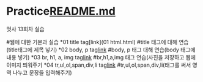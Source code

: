 # Practice[README.md](https://github.com/eunwookim/Practice/files/7102903/README.md)
멋사 13회차 실습

#웹에 대한 기본과 실습
*01 title  tag[link](01 html.html)
#title 태그에 대해 연습(title태그에 제목 넣기)
*02 body, p tag[link]()
#body, p 태그 대해 연습(body 태그에 내용 넣기)
*03 br, h1, a, img tag[link]()
#br,h1,a,img 태그 연습(사진을 저장하고 웹에 이미지 띄워주기
*04 tr,ul,ol,span,div,li tag[link]()
#tr,ul,ol,span,div,li(태그를 써서 영역 나누고 문장들 입력해주기) 

